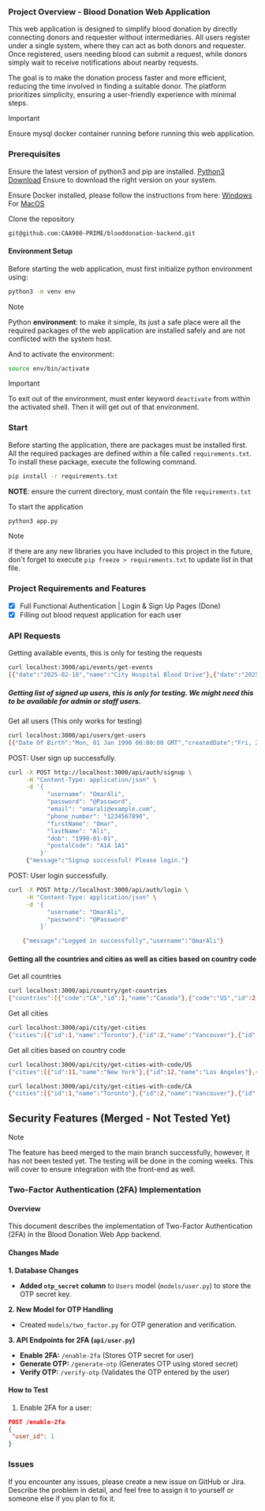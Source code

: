### Project Overview - Blood Donation Web Application

This web application is designed to simplify blood donation by directly connecting donors and requester without intermediaries. All users register under a single system, where they can act as both donors and requester. Once registered, users needing blood can submit a request, while donors simply wait to receive notifications about nearby requests.

The goal is to make the donation process faster and more efficient, reducing the time involved in finding a suitable donor. The platform prioritizes simplicity, ensuring a user-friendly experience with minimal steps.

>[!IMPORTANT]
>Ensure mysql docker container running before running this web application.
### Prerequisites
Ensure the latest version of python3 and pip are installed. [Python3 Download](https://www.python.org/downloads/) Ensure to download the right version on your system.

Ensure Docker installed, please follow the instructions from here: [Windows](https://docs.docker.com/desktop/setup/install/windows-install/) For [MacOS](https://docs.docker.com/desktop/setup/install/mac-install/)

Clone the repository

```bash
git@github.com:CAA900-PRIME/blooddonation-backend.git
```
#### Environment Setup
Before starting the web application, must first initialize python environment using:

```bash
python3 -m venv env
```

>[!NOTE]
>Python **environment**: to make it simple, its just a safe place were all the required packages of the web application are installed safely and are not conflicted with the system host.

And to activate the environment: 

```bash
source env/bin/activate
```

>[!IMPORTANT]
>To exit out of the environment, must enter keyword `deactivate` from within the activated shell. Then it will get out of that environment.

### Start

Before starting the application, there are packages must be installed first. All the required packages are defined within a file called `requirements.txt`. To install these package, execute the following command.

```bash
pip install -r requirements.txt
```

**NOTE**: ensure the current directory, must contain the file `requirements.txt`

To start the application 

```bash
python3 app.py
```

>[!NOTE]
>If there are any new libraries you have included to this project in the future, don't forget to execute `pip freeze > requirements.txt` to update list in that file.
### Project Requirements and Features

- [x] Full Functional Authentication | Login & Sign Up Pages (Done)
- [x] Filling out blood request application for each user
### API Requests
Getting available events, this is only for testing the requests
```bash
curl localhost:3000/api/events/get-events
[{"date":"2025-02-10","name":"City Hospital Blood Drive"},{"date":"2025-02-15","name":"Community Center Donation Day"},{"date":"2025-02-20","name":"University Blood Donation Camp"}]
```

##### Getting list of signed up users, this is only for testing. We might need this to be available for admin or staff users.

Get all users (This only works for testing)
```bash
curl localhost:3000/api/users/get-users  
[{"Date Of Birth":"Mon, 01 Jan 1990 00:00:00 GMT","createdDate":"Fri, 21 Feb 2025 20:26:41 GMT","email":"omarali@example.com","firstName":"Omar","id":1,"lastLoggedIn":null,"lastName":"Ali","phone_number":"1234567890","postalCode":"A1A 1A1","username":"OmarAli","verifiedDate":null}]
```

POST: User sign up successfully. 
```bash
curl -X POST http://localhost:3000/api/auth/signup \
     -H "Content-Type: application/json" \
     -d '{
           "username": "OmarAli",
           "password": "@Password",
           "email": "omarali@example.com",
           "phone_number": "1234567890",
           "firstName": "Omar",
           "lastName": "Ali",
           "dob": "1990-01-01",
           "postalCode": "A1A 1A1"
         }'
     {"message":"Signup successful! Please login."}
```

POST: User login successfully.
```bash
curl -X POST http://localhost:3000/api/auth/login \
     -H "Content-Type: application/json" \
     -d '{
           "username": "OmarAli",
           "password": "@Password"
         }'

    {"message":"Logged in successfully","username":"OmarAli"}
```

#### Getting all the countries and cities as well as cities based on country code

Get all countries
```bash
curl localhost:3000/api/country/get-countries
{"countries":[{"code":"CA","id":1,"name":"Canada"},{"code":"US","id":2,"name":"United States"}]}
```

Get all cities
```bash
curl localhost:3000/api/city/get-cities
{"cities":[{"id":1,"name":"Toronto"},{"id":2,"name":"Vancouver"},{"id":3,"name":"Montreal"},{"id":4,"name":"Calgary"},{"id":5,"name":"Edmonton"},{"id":6,"name":"Ottawa"},{"id":7,"name":"Winnipeg"},{"id":8,"name":"Quebec City"},{"id":9,"name":"Halifax"},{"id":10,"name":"Saskatoon"},{"id":11,"name":"New York"},{"id":12,"name":"Los Angeles"},{"id":13,"name":"Chicago"},{"id":14,"name":"Houston"},{"id":15,"name":"Phoenix"},{"id":16,"name":"Philadelphia"},{"id":17,"name":"San Antonio"},{"id":18,"name":"San Diego"},{"id":19,"name":"Dallas"},{"id":20,"name":"San Jose"}]}
```

Get all cities based on country code
```bash
curl localhost:3000/api/city/get-cities-with-code/US
{"cities":[{"id":11,"name":"New York"},{"id":12,"name":"Los Angeles"},{"id":13,"name":"Chicago"},{"id":14,"name":"Houston"},{"id":15,"name":"Phoenix"},{"id":16,"name":"Philadelphia"},{"id":17,"name":"San Antonio"},{"id":18,"name":"San Diego"},{"id":19,"name":"Dallas"},{"id":20,"name":"San Jose"}]}

curl localhost:3000/api/city/get-cities-with-code/CA
{"cities":[{"id":1,"name":"Toronto"},{"id":2,"name":"Vancouver"},{"id":3,"name":"Montreal"},{"id":4,"name":"Calgary"},{"id":5,"name":"Edmonton"},{"id":6,"name":"Ottawa"},{"id":7,"name":"Winnipeg"},{"id":8,"name":"Quebec City"},{"id":9,"name":"Halifax"},{"id":10,"name":"Saskatoon"}]}
```

## Security Features (Merged - Not Tested Yet)

>[!NOTE]
The feature has beed merged to the main branch successfully, however, it has not been tested yet. The testing will be done in the coming weeks. This will cover to ensure integration with the front-end as well.

### Two-Factor Authentication (2FA) Implementation
#### Overview
This document describes the implementation of Two-Factor Authentication (2FA) in the Blood Donation Web App backend.

#### Changes Made

**1. Database Changes**
- **Added `otp_secret` column** to `Users` model (`models/user.py`) to store the OTP secret key.

**2. New Model for OTP Handling**
- Created `models/two_factor.py` for OTP generation and verification.

**3. API Endpoints for 2FA (`api/user.py`)**
- **Enable 2FA:** `/enable-2fa` (Stores OTP secret for user)
- **Generate OTP:** `/generate-otp` (Generates OTP using stored secret)
- **Verify OTP:** `/verify-otp` (Validates the OTP entered by the user)

#### How to Test
1. Enable 2FA for a user:
```json
POST /enable-2fa
{
 "user_id": 1
}
```

### Issues
If you encounter any issues, please create a new issue on GitHub or Jira. Describe the problem in detail, and feel free to assign it to yourself or someone else if you plan to fix it.
